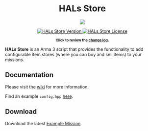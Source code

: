 <h1 align="center">HALs Store</h1>
<p align="center">
    <img src="https://i.imgur.com/ICUuKxY.png">
</p>
<p align="center">
    <a href="https://github.com/HallyG/HALs_Store/releases/latest">
        <img src="https://img.shields.io/badge/Version-1.4.2-blue.svg?style=flat-square" alt="HALs Store Version">
    </a>
    <a href="https://github.com/HallyG/HALs_Store/blob/master/LICENSE">
        <img src="https://img.shields.io/badge/License-APL-red.svg?style=flat-square" alt="HALs Store License">
    </a>
</p>
<p align="center">
    <sup><strong>Click to review the <a href="https://github.com/HallyG/HALs_Store/blob/master/CHANGELOG.md">change log</a>.</strong></sup>
</p>

**HALs Store** is an Arma 3 script that provides the functionality to add configurable item stores (where you can buy and sell items) to your missions.

## Documentation
Please visit the [wiki](https://github.com/HallyG/HALs_Store/wiki) for more information.

Find an example `config.hpp` [here](https://github.com/HallyG/HALs_Store/wiki/Configuration-Example).

## Download 
Download the latest [Example Mission](https://github.com/HallyG/HALs_Store/releases).

